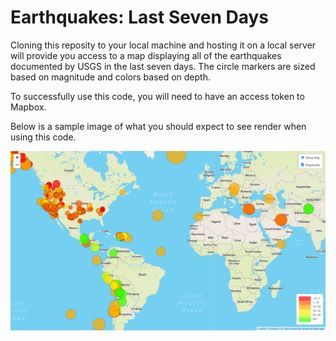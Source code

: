 # Earthquakes: Last Seven Days

Cloning this reposity to your local machine and hosting it on a local server will provide you access to a map displaying all of the earthquakes documented by USGS in the last seven days. The circle markers are sized based on magnitude and colors based on depth.

To successfully use this code, you will need to have an access token to Mapbox.

Below is a sample image of what you should expect to see render when using this code.

![sample webpage result](https://github.com/LaurenGT/earthquakes_usgs/blob/main/sample_map.png)